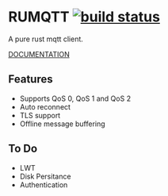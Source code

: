 # RUMQTT [![build status](https://travis-ci.org/kteza1/rumqtt.svg?branch=master)](https://travis-ci.org/kteza1/rumqtt)

A pure rust mqtt client.

[DOCUMENTATION](http://kteza1.github.io/rumqtt/rumqtt/)
## Features

* Supports QoS 0, QoS 1 and QoS 2
* Auto reconnect
* TLS support
* Offline message buffering

## To Do

* LWT
* Disk Persitance
* Authentication